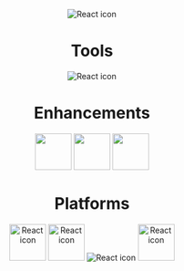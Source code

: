 
<p align="center">
<img src="https://skillicons.dev/icons?i=cs,dotnet,java,js,py,html,css,tailwind,express,nodejs,react,vite" alt="React icon"/>
</p>
<h1 align="center"> Tools </h1>
<p align="center">
  <img src="https://skillicons.dev/icons?i=idea,rider,pycharm,webstorm,vscode,visualstudio,stackoverflow" alt="React icon"/>
</p>
<h1 align="center"> Enhancements </h1>
<p align="center">
  <img height="64" src="https://unpkg.com/@lobehub/icons-static-svg@latest/icons/claude-color.svg" />
  <img height="64" src="https://unpkg.com/@lobehub/icons-static-svg@latest/icons/gemini-color.svg" />
  <img height="64" src="https://firebase.google.com/images/icons/firebase_studio.png" />
  
</p>
<h1 align="center"> Platforms </h1>
<p align="center">
  <img src="https://raw.githubusercontent.com/marwin1991/profile-technology-icons/refs/heads/main/icons/android.png" width="64" height="64" alt="React icon"/>
  <img src="https://raw.githubusercontent.com/marwin1991/profile-technology-icons/refs/heads/main/icons/ios.png" width="64" height="64" alt="React icon"/>
  <img src="https://skillicons.dev/icons?i=windows,linux,arduino" alt="React icon"/>
  <img src="https://raw.githubusercontent.com/marwin1991/profile-technology-icons/refs/heads/main/icons/macos.png" width="64" height="64" alt="React icon"/>
</p>

